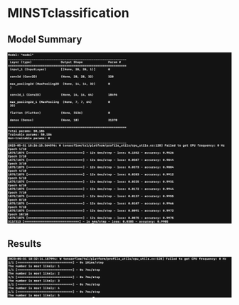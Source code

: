 # MINSTclassification

## Model Summary
<img src="/images/summary.png">

## Results
<img src="/images/results.png">
